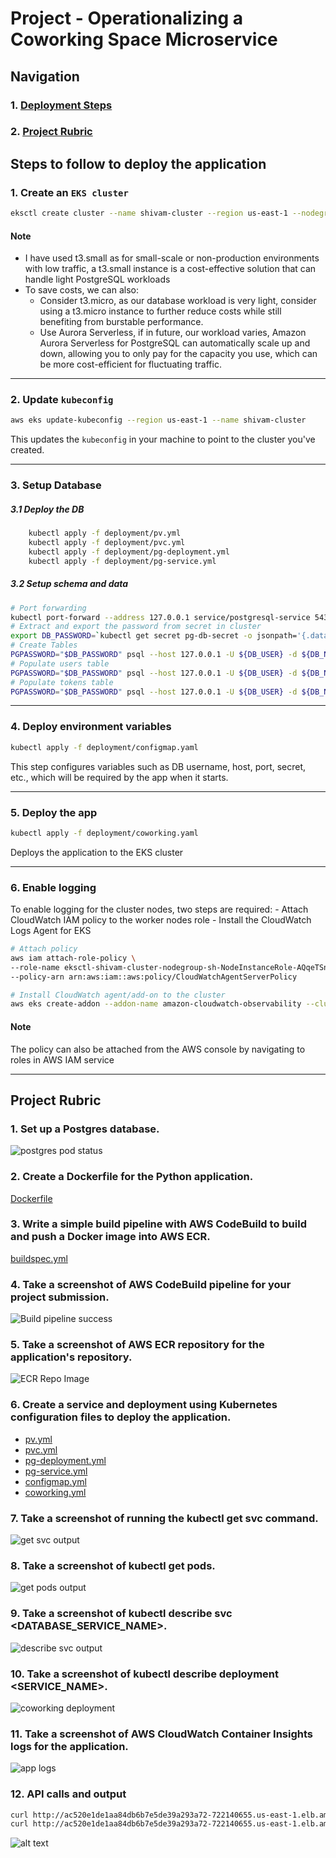# Project - Operationalizing a Coworking Space Microservice

## Navigation

### 1. [Deployment Steps](#steps-to-follow-to-deploy-the-application)
### 2. [Project Rubric](#2-project-rubric)

## Steps to follow to deploy the application

### 1. Create an `EKS cluster`
```bash
eksctl create cluster --name shivam-cluster --region us-east-1 --nodegroup-name shivam-ng --node-type t3.small --nodes 1 --nodes-min 1 --nodes-max 2
```

#### Note

- I have used t3.small as for small-scale or non-production environments with low traffic, a t3.small instance is a cost-effective solution that can handle light PostgreSQL workloads
- To save costs, we can also:
    - Consider t3.micro, as our database workload is very light, consider using a t3.micro instance to further reduce costs while still benefiting from burstable performance.
    - Use Aurora Serverless, if in future, our workload varies, Amazon Aurora Serverless for PostgreSQL can automatically scale up and down, allowing you to only pay for the capacity you use, which can be more cost-efficient for fluctuating traffic.

---

### 2. Update `kubeconfig`
```bash
aws eks update-kubeconfig --region us-east-1 --name shivam-cluster
```
This updates the `kubeconfig` in your machine to point to the cluster you've created.

---

### 3. Setup Database

##### 3.1 Deploy the DB
```bash
    kubectl apply -f deployment/pv.yml
    kubectl apply -f deployment/pvc.yml
    kubectl apply -f deployment/pg-deployment.yml
    kubectl apply -f deployment/pg-service.yml
```

##### 3.2 Setup schema and data
```bash
# Port forwarding
kubectl port-forward --address 127.0.0.1 service/postgresql-service 5433:5432 &
# Extract and export the password from secret in cluster
export DB_PASSWORD=`kubectl get secret pg-db-secret -o jsonpath='{.data.DB_PASSWORD}' | base64 --decode`
# Create Tables
PGPASSWORD="$DB_PASSWORD" psql --host 127.0.0.1 -U ${DB_USER} -d ${DB_NAME} -p 5433 < ./db/1_create_tables.sql
# Populate users table
PGPASSWORD="$DB_PASSWORD" psql --host 127.0.0.1 -U ${DB_USER} -d ${DB_NAME} -p 5433 < ./db/2_seed_users.sql
# Populate tokens table
PGPASSWORD="$DB_PASSWORD" psql --host 127.0.0.1 -U ${DB_USER} -d ${DB_NAME} -p 5433 < ./db/3_seed_tokens.sql
```

---

### 4. Deploy environment variables
```bash
kubectl apply -f deployment/configmap.yaml
```

This step configures variables such as DB username, host, port, secret, etc., which will be required by the app when it starts.

---

### 5. Deploy the app
```bash
kubectl apply -f deployment/coworking.yaml
```
Deploys the application to the EKS cluster

---

### 6. Enable logging

To enable logging for the cluster nodes, two steps are required:
    - Attach CloudWatch IAM policy to the worker nodes role
    - Install the CloudWatch Logs Agent for EKS

```bash
# Attach policy
aws iam attach-role-policy \
--role-name eksctl-shivam-cluster-nodegroup-sh-NodeInstanceRole-AQqeTSnku4Gz \
--policy-arn arn:aws:iam::aws:policy/CloudWatchAgentServerPolicy

# Install CloudWatch agent/add-on to the cluster
aws eks create-addon --addon-name amazon-cloudwatch-observability --cluster-name shivam-cluster
```

#### Note

The policy can also be attached from the AWS console by navigating to roles in AWS IAM service

---

## Project Rubric

### 1. Set up a Postgres database.
![postgres pod status](image.png)

### 2. Create a Dockerfile for the Python application.
[Dockerfile](Dockerfile)

### 3. Write a simple build pipeline with AWS CodeBuild to build and push a Docker image into AWS ECR.
[buildspec.yml](buildspec.yml)

### 4. Take a screenshot of AWS CodeBuild pipeline for your project submission.
![Build pipeline success](image-1.png)

### 5. Take a screenshot of AWS ECR repository for the application's repository.
![ECR Repo Image](image-2.png)

### 6. Create a service and deployment using Kubernetes configuration files to deploy the application.
- [pv.yml](deployment/pv.yml)
- [pvc.yml](deployment/pvc.yml)
- [pg-deployment.yml](deployment/pg-deployment.yml)
- [pg-service.yml](deployment/pg-service.yml)
- [configmap.yml](deployment/configmap.yaml)
- [coworking.yml](deployment/coworking.yaml)

### 7. Take a screenshot of running the kubectl get svc command.
![get svc output](image-3.png)

### 8. Take a screenshot of kubectl get pods.
![get pods output](image-4.png)

### 9. Take a screenshot of kubectl describe svc <DATABASE_SERVICE_NAME>.
![describe svc output](image-5.png)

### 10. Take a screenshot of kubectl describe deployment <SERVICE_NAME>.
![coworking deployment](image-6.png)

### 11. Take a screenshot of AWS CloudWatch Container Insights logs for the application.
![app logs](image-7.png)

### 12. API calls and output
```bash
curl http://ac520e1de1aa84db6b7e5de39a293a72-722140655.us-east-1.elb.amazonaws.com:5153/api/reports/daily_usage
curl http://ac520e1de1aa84db6b7e5de39a293a72-722140655.us-east-1.elb.amazonaws.com:5153/api/reports/user_visits
```
![alt text](image-8.png)

